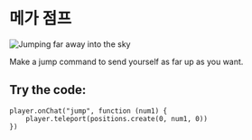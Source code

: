 # 메가 점프

![Jumping far away into the sky](/static/mods/mega-jump.jpg)

Make a jump command to send yourself as far up as you want.

## Try the code:

```blocks
player.onChat("jump", function (num1) {
    player.teleport(positions.create(0, num1, 0))
})
```